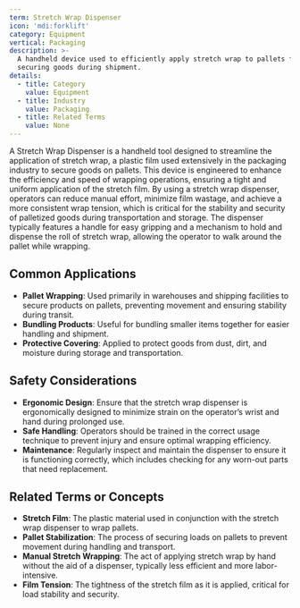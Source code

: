 ```yaml
---
term: Stretch Wrap Dispenser
icon: 'mdi:forklift'
category: Equipment
vertical: Packaging
description: >-
  A handheld device used to efficiently apply stretch wrap to pallets for
  securing goods during shipment.
details:
  - title: Category
    value: Equipment
  - title: Industry
    value: Packaging
  - title: Related Terms
    value: None
---
```

A Stretch Wrap Dispenser is a handheld tool designed to streamline the application of stretch wrap, a plastic film used extensively in the packaging industry to secure goods on pallets. This device is engineered to enhance the efficiency and speed of wrapping operations, ensuring a tight and uniform application of the stretch film. By using a stretch wrap dispenser, operators can reduce manual effort, minimize film wastage, and achieve a more consistent wrap tension, which is critical for the stability and security of palletized goods during transportation and storage. The dispenser typically features a handle for easy gripping and a mechanism to hold and dispense the roll of stretch wrap, allowing the operator to walk around the pallet while wrapping.

## Common Applications

- **Pallet Wrapping**: Used primarily in warehouses and shipping facilities to secure products on pallets, preventing movement and ensuring stability during transit.
- **Bundling Products**: Useful for bundling smaller items together for easier handling and shipment.
- **Protective Covering**: Applied to protect goods from dust, dirt, and moisture during storage and transportation.

## Safety Considerations

- **Ergonomic Design**: Ensure that the stretch wrap dispenser is ergonomically designed to minimize strain on the operator’s wrist and hand during prolonged use.
- **Safe Handling**: Operators should be trained in the correct usage technique to prevent injury and ensure optimal wrapping efficiency.
- **Maintenance**: Regularly inspect and maintain the dispenser to ensure it is functioning correctly, which includes checking for any worn-out parts that need replacement.

## Related Terms or Concepts

- **Stretch Film**: The plastic material used in conjunction with the stretch wrap dispenser to wrap pallets.
- **Pallet Stabilization**: The process of securing loads on pallets to prevent movement during handling and transport.
- **Manual Stretch Wrapping**: The act of applying stretch wrap by hand without the aid of a dispenser, typically less efficient and more labor-intensive.
- **Film Tension**: The tightness of the stretch film as it is applied, critical for load stability and security.
